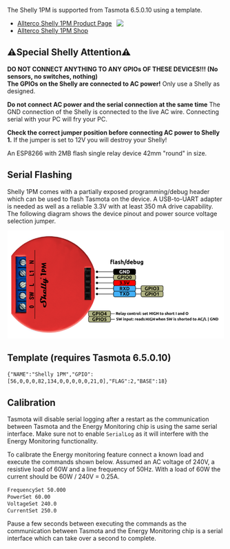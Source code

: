 The Shelly 1PM is supported from Tasmota 6.5.0.10 using a template.

<img src="https://shelly.cloud/wp-content/uploads/2019/02/shelly1pm_thumb.png" width="250" align="right" />

* [Allterco Shelly 1PM Product Page](https://shelly.cloud/shelly-1pm-wifi-smart-relay-home-automation/)
* [Allterco Shelly 1PM Shop](https://shelly.cloud/product/wifi-smart-home-automation-shelly-1pm-switch-relay/)

## ⚠️️Special Shelly Attention⚠️️

**DO NOT CONNECT ANYTHING TO ANY GPIOs OF THESE DEVICES!!! (No sensors, no switches, nothing) <br>
The GPIOs on the Shelly are connected to AC power!** Only use a Shelly as designed. 

**Do not connect AC power and the serial connection at the same time**
The GND connection of the Shelly is connected to the live AC wire. Connecting serial with your PC will fry your PC.

**Check the correct jumper position before connecting AC power to Shelly 1.**
If the jumper is set to 12V you will destroy your Shelly!

An ESP8266 with 2MB flash single relay device 42mm "round" in size.

## Serial Flashing
Shelly 1PM comes with a partially exposed programming/debug header which can be used to flash Tasmota on the device. A USB-to-UART adapter is needed as well as a reliable 3.3V with at least 350 mA drive capability. The following diagram shows the device pinout and power source voltage selection jumper.

<img src="https://github.com/arendst/arendst.github.io/blob/master/media/shelly/shelly1pm-pinout-812x400.png" height="250" />

## Template (requires Tasmota 6.5.0.10)
```
{"NAME":"Shelly 1PM","GPIO":[56,0,0,0,82,134,0,0,0,0,0,21,0],"FLAG":2,"BASE":18}
```
## Calibration
Tasmota will disable serial logging after a restart as the communication between Tasmota and the Energy Monitoring chip is using the same serial interface. Make sure not to enable `SerialLog` as it will interfere with the Energy Monitoring functionality.

To calibrate the Energy monitoring feature connect a known load and execute the commands shown below. Assumed an AC voltage of 240V, a resistive load of 60W and a line frequency of 50Hz. With a load of 60W the current should be 60W / 240V = 0.25A.
```
FrequencySet 50.000
PowerSet 60.00
VoltageSet 240.0
CurrentSet 250.0
```
Pause a few seconds between executing the commands as the communication between Tasmota and the Energy Monitoring chip is a serial interface which can take over a second to complete.